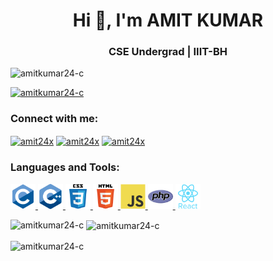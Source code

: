 <h1 align="center">Hi 👋, I'm AMIT KUMAR</h1>
<h3 align="center">CSE Undergrad | IIIT-BH</h3>

<p align="left"> <img src="https://komarev.com/ghpvc/?username=amitkumar24-c&label=Profile%20views&color=0e75b6&style=flat" alt="amitkumar24-c" /> </p>

<p align="left"> <a href="https://github.com/ryo-ma/github-profile-trophy"><img src="https://github-profile-trophy.vercel.app/?username=amitkumar24-c" alt="amitkumar24-c" /></a> </p>

<h3 align="left">Connect with me:</h3>
<p align="left">
<a href="https://linkedin.com/in/amit24x" target="blank"><img align="center" src="https://raw.githubusercontent.com/rahuldkjain/github-profile-readme-generator/master/src/images/icons/Social/linked-in-alt.svg" alt="amit24x" height="30" width="40" /></a>
<a href="https://codeforces.com/profile/amit24x" target="blank"><img align="center" src="https://raw.githubusercontent.com/rahuldkjain/github-profile-readme-generator/master/src/images/icons/Social/codeforces.svg" alt="amit24x" height="30" width="40" /></a>
<a href="https://www.leetcode.com/amit24x" target="blank"><img align="center" src="https://raw.githubusercontent.com/rahuldkjain/github-profile-readme-generator/master/src/images/icons/Social/leet-code.svg" alt="amit24x" height="30" width="40" /></a>
</p>

<h3 align="left">Languages and Tools:</h3>
<p align="left"> <a href="https://www.cprogramming.com/" target="_blank" rel="noreferrer"> <img src="https://raw.githubusercontent.com/devicons/devicon/master/icons/c/c-original.svg" alt="c" width="40" height="40"/> </a> <a href="https://www.w3schools.com/cpp/" target="_blank" rel="noreferrer"> <img src="https://raw.githubusercontent.com/devicons/devicon/master/icons/cplusplus/cplusplus-original.svg" alt="cplusplus" width="40" height="40"/> </a> <a href="https://www.w3schools.com/css/" target="_blank" rel="noreferrer"> <img src="https://raw.githubusercontent.com/devicons/devicon/master/icons/css3/css3-original-wordmark.svg" alt="css3" width="40" height="40"/> </a> <a href="https://www.w3.org/html/" target="_blank" rel="noreferrer"> <img src="https://raw.githubusercontent.com/devicons/devicon/master/icons/html5/html5-original-wordmark.svg" alt="html5" width="40" height="40"/> </a> <a href="https://developer.mozilla.org/en-US/docs/Web/JavaScript" target="_blank" rel="noreferrer"> <img src="https://raw.githubusercontent.com/devicons/devicon/master/icons/javascript/javascript-original.svg" alt="javascript" width="40" height="40"/> </a> <a href="https://www.php.net" target="_blank" rel="noreferrer"> <img src="https://raw.githubusercontent.com/devicons/devicon/master/icons/php/php-original.svg" alt="php" width="40" height="40"/> </a> <a href="https://reactjs.org/" target="_blank" rel="noreferrer"> <img src="https://raw.githubusercontent.com/devicons/devicon/master/icons/react/react-original-wordmark.svg" alt="react" width="40" height="40"/> </a> </p>

<p><img align="left" src="https://github-readme-stats.vercel.app/api/top-langs?username=amitkumar24-c&show_icons=true&locale=en&layout=compact" alt="amitkumar24-c" /></p>

<p>&nbsp;<img align="center" src="https://github-readme-stats.vercel.app/api?username=amitkumar24-c&show_icons=true&locale=en" alt="amitkumar24-c" /></p>

<p><img align="center" src="https://github-readme-streak-stats.herokuapp.com/?user=amitkumar24-c&" alt="amitkumar24-c" /></p>
